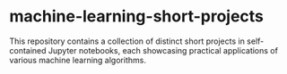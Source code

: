 # machine-learning-short-projects
This repository contains a collection of distinct short projects in self-contained Jupyter notebooks, each showcasing practical applications of various machine learning algorithms.
